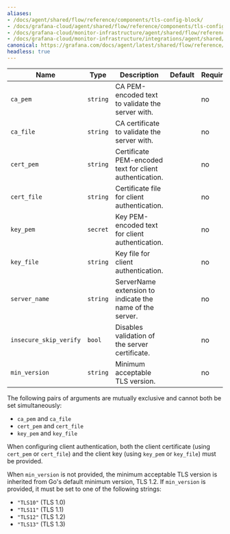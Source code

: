 ```yaml
---
aliases:
- /docs/agent/shared/flow/reference/components/tls-config-block/
- /docs/grafana-cloud/agent/shared/flow/reference/components/tls-config-block/
- /docs/grafana-cloud/monitor-infrastructure/agent/shared/flow/reference/components/tls-config-block/
- /docs/grafana-cloud/monitor-infrastructure/integrations/agent/shared/flow/reference/components/tls-config-block/
canonical: https://grafana.com/docs/agent/latest/shared/flow/reference/components/tls-config-block/
headless: true
---
```


Name | Type | Description | Default | Required
---- | ---- | ----------- | ------- | --------
`ca_pem` | `string` | CA PEM-encoded text to validate the server with. | | no
`ca_file` | `string` | CA certificate to validate the server with. | | no
`cert_pem` | `string` | Certificate PEM-encoded text for client authentication. | | no
`cert_file` | `string` | Certificate file for client authentication. | | no
`key_pem` | `secret` | Key PEM-encoded text for client authentication. | | no
`key_file` | `string` | Key file for client authentication. | | no
`server_name` | `string` | ServerName extension to indicate the name of the server. | | no
`insecure_skip_verify` | `bool` | Disables validation of the server certificate. | | no
`min_version` | `string` | Minimum acceptable TLS version. | | no

The following pairs of arguments are mutually exclusive and cannot both be set
simultaneously:

* `ca_pem` and `ca_file`
* `cert_pem` and `cert_file`
* `key_pem` and `key_file`

When configuring client authentication, both the client certificate (using
`cert_pem` or `cert_file`) and the client key (using `key_pem` or `key_file`)
must be provided.

When `min_version` is not provided, the minimum acceptable TLS version is
inherited from Go's default minimum version, TLS 1.2. If `min_version` is
provided, it must be set to one of the following strings:

* `"TLS10"` (TLS 1.0)
* `"TLS11"` (TLS 1.1)
* `"TLS12"` (TLS 1.2)
* `"TLS13"` (TLS 1.3)
